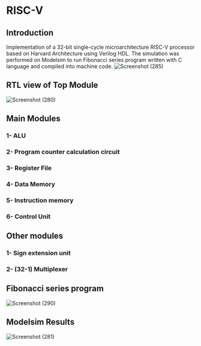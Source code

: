 # RISC-V
## Introduction
Implementation of a 32-bit single-cycle microarchitecture RISC-V processor based on Harvard Architecture using Verilog HDL.
The simulation was performed on Modelsim to run Fibonacci series program written with C language and compiled into machine code. 
![Screenshot (285)](https://user-images.githubusercontent.com/102371006/224100404-f1938d91-d56d-44b3-8e47-51e2041fcc7b.png)

## RTL view of Top Module
![Screenshot (280)](https://user-images.githubusercontent.com/102371006/224103119-f3aefa26-e7e3-4a31-aa27-e14bc2363b08.png)

## Main Modules
### 1- ALU
### 2- Program counter calculation circuit
### 3- Register File
### 4- Data Memory
### 5- Instruction memory
### 6- Control Unit

## Other modules
### 1- Sign extension unit
### 2- (32-1) Multiplexer
## Fibonacci series program
![Screenshot (290)](https://user-images.githubusercontent.com/102371006/224440158-1febc64f-abd2-439e-b493-f41b562199a5.png)
## Modelsim Results
![Screenshot (281)](https://user-images.githubusercontent.com/102371006/224440190-656529c8-9807-44c1-aac6-689438f7d744.png)
